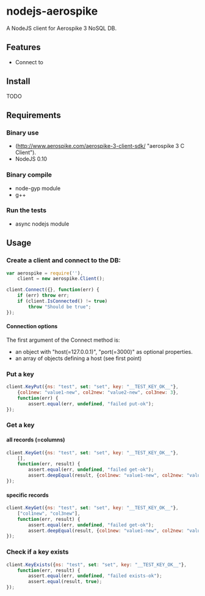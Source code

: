 nodejs-aerospike
================

A NodeJS client for Aerospike 3 NoSQL DB.

Features
--------

* Connect to 

Install
-------

TODO

Requirements
------------

### Binary use
* (http://www.aerospike.com/aerospike-3-client-sdk/ "aerospike 3 C Client").
* NodeJS 0.10

### Binary compile

* node-gyp module
* g++

### Run the tests
* async nodejs module

Usage
-----

### Create a client and connect to the DB:

```js
var aerospike = require(''),
    client = new aerospike.Client();

client.Connect({}, function(err) {
    if (err) throw err;
    if (client.IsConnected() != true)
        throw "Should be true";
});
```

#### Connection options

The first argument of the Connect method is:

* an object with "host(=127.0.0.1)", "port(=3000)" as optional properties.
* an array of objects defining a host (see first point)

### Put a key

```js
client.KeyPut({ns: "test", set: "set", key: "__TEST_KEY_OK__"}, 
    {col1new: "value1-new", col2new: "value2-new", col3new: 3},
    function(err) {
        assert.equal(err, undefined, "failed put-ok");
});
```

### Get a key

#### all records (=columns)
```js
client.KeyGet({ns: "test", set: "set", key: "__TEST_KEY_OK__"},
    [],
    function(err, result) {
        assert.equal(err, undefined, "failed get-ok");
        assert.deepEqual(result, {col1new: "value1-new", col2new: "value2-new", col3new: 3});
});
```

#### specific records

```js
client.KeyGet({ns: "test", set: "set", key: "__TEST_KEY_OK__"},
    ["col1new", "col3new"],
    function(err, result) {
        assert.equal(err, undefined, "failed get-ok");
        assert.deepEqual(result, {col1new: "value1-new", col2new: "value2-new", col3new: 3});
});
```

### Check if a key exists


```js
client.KeyExists({ns: "test", set: "set", key: "__TEST_KEY_OK__"},
    function(err, result) {
        assert.equal(err, undefined, "failed exists-ok");
        assert.equal(result, true);
});
```

